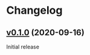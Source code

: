 # Changelog

## [v0.1.0](https://github.com/keypup-io/cloudenvoy/tree/v0.1.0) (2020-09-16)
Initial release
